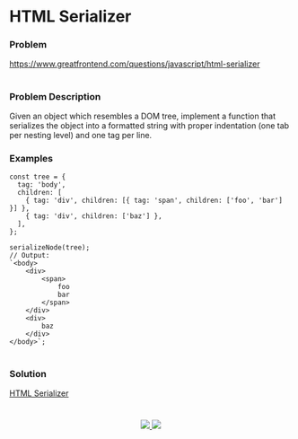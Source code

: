 # HTML Serializer

### Problem

https://www.greatfrontend.com/questions/javascript/html-serializer

#

### Problem Description

Given an object which resembles a DOM tree, implement a function that serializes the object into a formatted string with proper indentation (one tab per nesting level) and one tag per line.


### Examples

```
const tree = {
  tag: 'body',
  children: [
    { tag: 'div', children: [{ tag: 'span', children: ['foo', 'bar'] }] },
    { tag: 'div', children: ['baz'] },
  ],
};

serializeNode(tree);
// Output:
`<body>
	<div>
		<span>
			foo
			bar
		</span>
	</div>
	<div>
		baz
	</div>
</body>`;

```

#

### Solution

[HTML Serializer](./htmlSerializer.js)

#

<p align="center">
	<a href="https://github.com/ghoshsuman845" alt="Github" title="github">
       <img src="https://img.shields.io/badge/Followe_Me_For_More_Useful_Repos-15k?style=for-the-badge&color=2088FF&logo=github&logoColor=fff"/>
    </a>
    <a href="https://github.com/ghoshsuman845/ghoshsuman845" alt="Github Stars" title="Star Mark Repo">
        <img src="https://img.shields.io/badge/Shower_stars_if_you_like_my_repos-15k?style=for-the-badge&color=ffd000&logo=apachespark&logoColor=black"/>
    </a>
</p>
